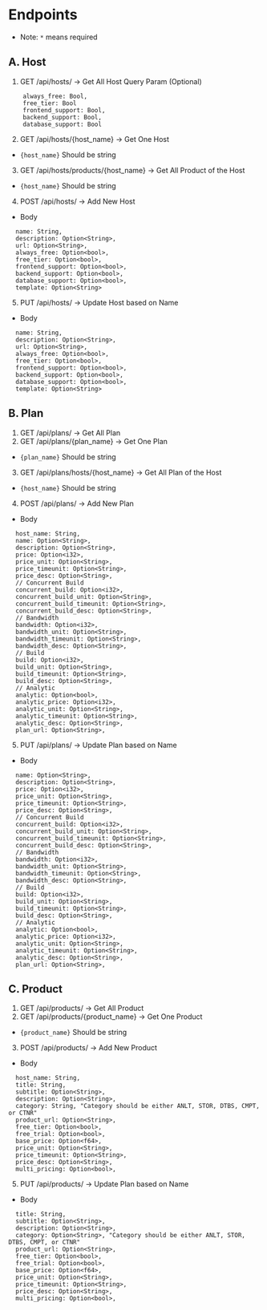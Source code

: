 # Endpoints

- Note: `*` means required

## A. Host

1. GET /api/hosts/ -> Get All Host
   Query Param (Optional)

```
    always_free: Bool,
    free_tier: Bool
    frontend_support: Bool,
    backend_support: Bool,
    database_support: Bool
```

2. GET /api/hosts/{host_name} -> Get One Host

- `{host_name}` Should be string

3. GET /api/hosts/products/{host_name} -> Get All Product of the Host

- `{host_name}` Should be string

4. POST /api/hosts/ -> Add New Host

- Body

```
  name: String,
  description: Option<String>,
  url: Option<String>,
  always_free: Option<bool>,
  free_tier: Option<bool>,
  frontend_support: Option<bool>,
  backend_support: Option<bool>,
  database_support: Option<bool>,
  template: Option<String>
```

5. PUT /api/hosts/ -> Update Host based on Name

- Body

```
  name: String,
  description: Option<String>,
  url: Option<String>,
  always_free: Option<bool>,
  free_tier: Option<bool>,
  frontend_support: Option<bool>,
  backend_support: Option<bool>,
  database_support: Option<bool>,
  template: Option<String>
```

## B. Plan

1. GET /api/plans/ -> Get All Plan
2. GET /api/plans/{plan_name} -> Get One Plan

- `{plan_name}` Should be string

3. GET /api/plans/hosts/{host_name} -> Get All Plan of the Host

- `{host_name}` Should be string

4. POST /api/plans/ -> Add New Plan

- Body

```
  host_name: String,
  name: Option<String>,
  description: Option<String>,
  price: Option<i32>,
  price_unit: Option<String>,
  price_timeunit: Option<String>,
  price_desc: Option<String>,
  // Concurrent Build
  concurrent_build: Option<i32>,
  concurrent_build_unit: Option<String>,
  concurrent_build_timeunit: Option<String>,
  concurrent_build_desc: Option<String>,
  // Bandwidth
  bandwidth: Option<i32>,
  bandwidth_unit: Option<String>,
  bandwidth_timeunit: Option<String>,
  bandwidth_desc: Option<String>,
  // Build
  build: Option<i32>,
  build_unit: Option<String>,
  build_timeunit: Option<String>,
  build_desc: Option<String>,
  // Analytic
  analytic: Option<bool>,
  analytic_price: Option<i32>,
  analytic_unit: Option<String>,
  analytic_timeunit: Option<String>,
  analytic_desc: Option<String>,
  plan_url: Option<String>,
```

5. PUT /api/plans/ -> Update Plan based on Name

- Body

```
  name: Option<String>,
  description: Option<String>,
  price: Option<i32>,
  price_unit: Option<String>,
  price_timeunit: Option<String>,
  price_desc: Option<String>,
  // Concurrent Build
  concurrent_build: Option<i32>,
  concurrent_build_unit: Option<String>,
  concurrent_build_timeunit: Option<String>,
  concurrent_build_desc: Option<String>,
  // Bandwidth
  bandwidth: Option<i32>,
  bandwidth_unit: Option<String>,
  bandwidth_timeunit: Option<String>,
  bandwidth_desc: Option<String>,
  // Build
  build: Option<i32>,
  build_unit: Option<String>,
  build_timeunit: Option<String>,
  build_desc: Option<String>,
  // Analytic
  analytic: Option<bool>,
  analytic_price: Option<i32>,
  analytic_unit: Option<String>,
  analytic_timeunit: Option<String>,
  analytic_desc: Option<String>,
  plan_url: Option<String>,
```

## C. Product

1. GET /api/products/ -> Get All Product
2. GET /api/products/{product_name} -> Get One Product

- `{product_name}` Should be string

3. POST /api/products/ -> Add New Product

- Body

```
  host_name: String,
  title: String,
  subtitle: Option<String>,
  description: Option<String>,
  category: String, "Category should be either ANLT, STOR, DTBS, CMPT, or CTNR"
  product_url: Option<String>,
  free_tier: Option<bool>,
  free_trial: Option<bool>,
  base_price: Option<f64>,
  price_unit: Option<String>,
  price_timeunit: Option<String>,
  price_desc: Option<String>,
  multi_pricing: Option<bool>,
```

5. PUT /api/products/ -> Update Plan based on Name

- Body

```
  title: String,
  subtitle: Option<String>,
  description: Option<String>,
  category: Option<String>, "Category should be either ANLT, STOR, DTBS, CMPT, or CTNR"
  product_url: Option<String>,
  free_tier: Option<bool>,
  free_trial: Option<bool>,
  base_price: Option<f64>,
  price_unit: Option<String>,
  price_timeunit: Option<String>,
  price_desc: Option<String>,
  multi_pricing: Option<bool>,
```
